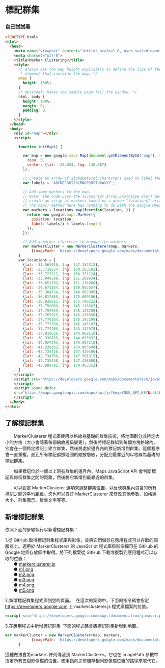 # 標記群集

### 自己試試看
```html
<!DOCTYPE html>
<html>
  <head>
    <meta name="viewport" content="initial-scale=1.0, user-scalable=no">
    <meta charset="utf-8">
    <title>Marker Clustering</title>
    <style>
      /* Always set the map height explicitly to define the size of the div
       * element that contains the map. */
      #map {
        height: 100%;
      }
      /* Optional: Makes the sample page fill the window. */
      html, body {
        height: 100%;
        margin: 0;
        padding: 0;
      }
    </style>
  </head>
  <body>
    <div id="map"></div>
    <script>

      function initMap() {

        var map = new google.maps.Map(document.getElementById('map'), {
          zoom: 3,
          center: {lat: -28.024, lng: 140.887}
        });

        // Create an array of alphabetical characters used to label the markers.
        var labels = 'ABCDEFGHIJKLMNOPQRSTUVWXYZ';

        // Add some markers to the map.
        // Note: The code uses the JavaScript Array.prototype.map() method to
        // create an array of markers based on a given "locations" array.
        // The map() method here has nothing to do with the Google Maps API.
        var markers = locations.map(function(location, i) {
          return new google.maps.Marker({
            position: location,
            label: labels[i % labels.length]
          });
        });

        // Add a marker clusterer to manage the markers.
        var markerCluster = new MarkerClusterer(map, markers,
            {imagePath: 'https://developers.google.com/maps/documentation/javascript/examples/markerclusterer/m'});
      }
      var locations = [
        {lat: -31.563910, lng: 147.154312},
        {lat: -33.718234, lng: 150.363181},
        {lat: -33.727111, lng: 150.371124},
        {lat: -33.848588, lng: 151.209834},
        {lat: -33.851702, lng: 151.216968},
        {lat: -34.671264, lng: 150.863657},
        {lat: -35.304724, lng: 148.662905},
        {lat: -36.817685, lng: 175.699196},
        {lat: -36.828611, lng: 175.790222},
        {lat: -37.750000, lng: 145.116667},
        {lat: -37.759859, lng: 145.128708},
        {lat: -37.765015, lng: 145.133858},
        {lat: -37.770104, lng: 145.143299},
        {lat: -37.773700, lng: 145.145187},
        {lat: -37.774785, lng: 145.137978},
        {lat: -37.819616, lng: 144.968119},
        {lat: -38.330766, lng: 144.695692},
        {lat: -39.927193, lng: 175.053218},
        {lat: -41.330162, lng: 174.865694},
        {lat: -42.734358, lng: 147.439506},
        {lat: -42.734358, lng: 147.501315},
        {lat: -42.735258, lng: 147.438000},
        {lat: -43.999792, lng: 170.463352}
      ]
    </script>
    <script src="https://developers.google.com/maps/documentation/javascript/examples/markerclusterer/markerclusterer.js">
    </script>
    <script async defer
    src="https://maps.googleapis.com/maps/api/js?key=YOUR_API_KEY&callback=initMap">
    </script>
  </body>
</html>
```
## 了解標記群集

&emsp;&emsp;MarkerClusterer 程式庫使用以格線為基礎的群集技術，將地圖劃分成特定大小的方塊（大小會隨著每個縮放層級變更），然後將標記群組到每個方塊格線內。它會在一個特定標記上建立群集，然後將處於邊界內的標記新增到群集。這個程序會一直重複，直到所有標記都照地圖的縮放層級，分配到最靠近的以格線為基礎的標記群集。

&emsp;&emsp;如果標記位於一個以上現有群集的邊界內，Maps JavaScript API 會判斷標記與每個群集之間的距離，然後將它新增到最靠近的群集。

&emsp;&emsp;可以設定 MarkerClusterer 選項來調整群集位置，以反映群集內包含的所有標記之間的平均距離。您也可以自訂 MarkerClusterer 來修改其他參數，如格線大小、群集圖示、群集文字等等。

## 新增標記群集

依照下面的步驟執行以新增標記群集：

1.從 GitHub 取得標記群集程式庫與影像，並將它們儲存在應用程式可以存取的伺服器上。適用於 MarkerClusterer 的 JavaScript 程式庫與影像檔可在 GitHub 的 Google 地圖存放區中取得。將下列檔案從 GitHub 下載或複製到應用程式可以存取的位置：
<br>
  &emsp;&emsp;●&nbsp;[markerclusterer.js](https://github.com/googlemaps/js-marker-clusterer/blob/gh-pages/src/markerclusterer.js)
<br>
  &emsp;&emsp;●&nbsp;[m1.png](https://github.com/googlemaps/js-marker-clusterer/blob/gh-pages/images/m1.png)
<br>
  &emsp;&emsp;●&nbsp;[m2.png](https://github.com/googlemaps/js-marker-clusterer/blob/gh-pages/images/m2.png)
<br>
  &emsp;&emsp;●&nbsp;[m3.png](https://github.com/googlemaps/js-marker-clusterer/blob/gh-pages/images/m3.png)
<br>
  &emsp;&emsp;●&nbsp;[m4.png](https://github.com/googlemaps/js-marker-clusterer/blob/gh-pages/images/m4.png)
<br>
  &emsp;&emsp;●&nbsp;[m5.png](https://github.com/googlemaps/js-marker-clusterer/blob/gh-pages/images/m5.png)

2.新增標記群集程式庫到您的頁面。
&nbsp;在這次的案例中，下面的指令碼會指定 https://developers.google.com 上 markerclusterer.js 程式庫檔案的位置。
```html
<script src="https://developers.google.com/maps/documentation/javascript/examples/markerclusterer/markerclusterer.js">
```
3.在應用程式中新增標記群集
&nbsp;下面的程式碼會將標記群集新增到地圖。
```javascript
var markerCluster = new MarkerClusterer(map, markers,
            {imagePath: 'https://developers.google.com/maps/documentation/javascript/examples/markerclusterer/m'});
      }
```
這種做法會將markers 陣列傳遞到 MarkerClusterer。它也在 imagePath 參數中指定所有五個影像檔的位置。使用指向之前儲存相同影像檔位置的路徑來取代它。
&emsp;&emsp;

&nbsp;
